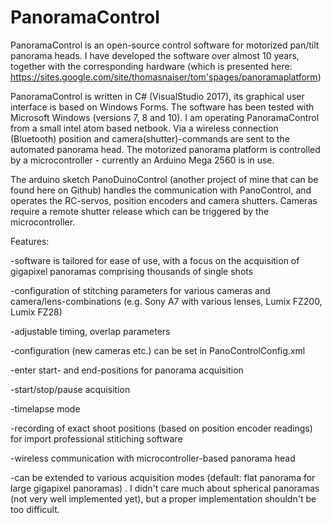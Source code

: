 # PanoramaControl
PanoramaControl is an open-source control software for motorized pan/tilt panorama heads.
I have developed the software over almost 10 years, together with the corresponding hardware (which is presented here: https://sites.google.com/site/thomasnaiser/tom'spages/panoramaplatform)

PanoramaControl is written in C# (VisualStudio 2017), its graphical user interface is based on Windows Forms. The software has been tested with Microsoft Windows (versions 7, 8 and 10). I am operating PanoramaControl from a small intel atom based netbook. Via a wireless connection (Bluetooth) position and camera(shutter)-commands are sent to the automated panorama head.  The motorized panorama platform is controlled by a microcontroller - currently an Arduino Mega 2560 is in use. 

The arduino sketch PanoDuinoControl (another project of mine that can be found here on Github) handles the communication with PanoControl, and operates the RC-servos, position encoders and camera shutters. Cameras require a remote shutter release which can be triggered by the microcontroller.


Features:

-software is tailored for ease of use, with a focus on the acquisition of gigapixel panoramas comprising thousands of single shots 

-configuration of stitching parameters for various cameras and camera/lens-combinations (e.g. Sony A7 with various lenses, Lumix FZ200, Lumix FZ28)

-adjustable timing, overlap parameters

-configuration (new cameras etc.) can be set in PanoControlConfig.xml

-enter start- and end-positions for panorama acquisition

-start/stop/pause acquisition 

-timelapse mode

-recording of exact shoot positions (based on position encoder readings) for import professional stitiching software

-wireless communication with microcontroller-based panorama head 

-can be extended to various acquisition modes (default: flat panorama for large gigapixel panoramas) . I didn't care much about spherical 
 panoramas (not very well implemented yet), but a proper implementation shouldn't be too difficult.

